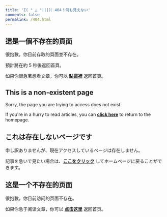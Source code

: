 ```yaml
---
title: 'Σ( ° △ °|||)︴404！何も見えない'
comments: false
permalink: /404.html
---
```


## 這是一個不存在的頁面

很抱歉，你目前存取的頁面並不存在。

預計將在約 <span id="timeout">5</span> 秒後返回首頁。

如果你很急著想看文章，你可以 **[點這裡](https://lolicon.wtf/)** 返回首頁。

## This is a non-existent page

Sorry, the page you are trying to access does not exist.

If you're in a hurry to read articles, you can **[click here](https://lolicon.wtf/)** to return to the homepage.

## これは存在しないページです

申し訳ありませんが、現在アクセスしているページは存在しません。

記事を急いで見たい場合は、**[ここをクリック](https://lolicon.wtf/)** してホームページに戻ることができます。

## 这是一个不存在的页面

很抱歉，你目前访问的页面不存在。

如果你急于阅读文章，你可以 **[点击这里](https://lolicon.wtf/)** 返回首页。
